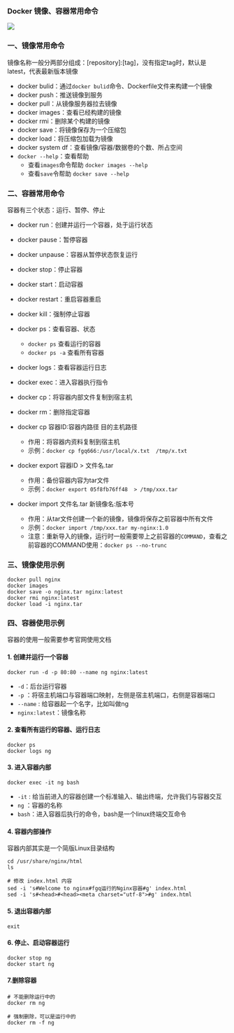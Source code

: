 ### Docker 镜像、容器常用命令
![](https://fgq233.github.io/imgs/docker/docker3.png)

### 一、镜像常用命令
镜像名称一般分两部分组成：[repository]:[tag]，没有指定tag时，默认是latest，代表最新版本镜像

* docker bulid：通过`docker bulid`命令、Dockerfile文件来构建一个镜像
* docker push：推送镜像到服务
* docker pull：从镜像服务器拉去镜像
* docker images：查看已经构建的镜像
* docker rmi：删除某个构建的镜像
* docker save：将镜像保存为一个压缩包
* docker load：将压缩包加载为镜像
* docker system df：查看镜像/容器/数据卷的个数、所占空间
* `docker --help`：查看帮助
  * 查看`images`命令帮助 `docker images --help`
  * 查看`save`令帮助 `docker save --help`


### 二、容器常用命令
容器有三个状态：运行、暂停、停止

* docker run：创建并运行一个容器，处于运行状态
* docker pause：暂停容器
* docker unpause：容器从暂停状态恢复运行
* docker stop：停止容器
* docker start：启动容器
* docker restart：重启容器重启
* docker kill：强制停止容器


* docker ps：查看容器、状态
  * `docker ps` 查看运行的容器
  * `docker ps -a` 查看所有容器
* docker logs：查看容器运行日志
* docker exec：进入容器执行指令
* docker cp：将容器内部文件复制到宿主机
* docker rm：删除指定容器


* docker cp 容器ID:容器内路径 目的主机路径
  * 作用：将容器内资料复制到宿主机
  * 示例：`docker cp fgq666:/usr/local/x.txt  /tmp/x.txt`
* docker export 容器ID > 文件名.tar
  * 作用：备份容器内容为tar文件
  * 示例：`docker export 05f8fb76ff48  > /tmp/xxx.tar`
* docker import 文件名.tar 新镜像名:版本号
  * 作用：从tar文件创建一个新的镜像，镜像将保存之前容器中所有文件
  * 示例：`docker import /tmp/xxx.tar my-nginx:1.0`
  * 注意：重新导入的镜像，运行时一般需要带上之前容器的`COMMAND`，查看之前容器的COMMAND使用：`docker ps --no-trunc`

### 三、镜像使用示例
```
docker pull nginx
docker images
docker save -o nginx.tar nginx:latest
docker rmi nginx:latest
docker load -i nginx.tar
```

### 四、容器使用示例
容器的使用一般需要参考官网使用文档

#### 1. 创建并运行一个容器
```
docker run -d -p 80:80 --name ng nginx:latest
```

* `-d`：后台运行容器
* `-p` ：将宿主机端口与容器端口映射，左侧是宿主机端口，右侧是容器端口
* `--name` : 给容器起一个名字，比如叫做ng
* `nginx:latest`：镜像名称

#### 2. 查看所有运行的容器、运行日志
```
docker ps
docker logs ng
```

#### 3. 进入容器内部
```
docker exec -it ng bash 
```

* `-it` : 给当前进入的容器创建一个标准输入、输出终端，允许我们与容器交互
* `ng` ：容器的名称
* `bash`：进入容器后执行的命令，bash是一个linux终端交互命令

#### 4. 容器内部操作
容器内部其实是一个简版Linux目录结构

```
cd /usr/share/nginx/html
ls

# 修改 index.html 内容
sed -i 's#Welcome to nginx#fgq运行的Nginx容器#g' index.html
sed -i 's#<head>#<head><meta charset="utf-8">#g' index.html
```


#### 5. 退出容器内部
```
exit
```

#### 6. 停止、启动容器运行
```
docker stop ng
docker start ng
```

#### 7.删除容器
```
# 不能删除运行中的
docker rm ng

# 强制删除，可以是运行中的
docker rm -f ng
```
